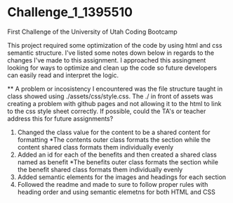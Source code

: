 # Challenge_1_1395510
First Challenge of the University of Utah Coding Bootcamp


This project required some optimization of the code by using html and css semantic structure. I've listed some notes down below in regards to the changes I've made to this assignment. I approached this assingment looking for ways to optimize and clean up the code so future developers can easily read and interpret the logic. 

** A problem or incosistency I encountered was the file structure taught in class showed using ./assets/css/style.css. The ./ in front of assets was creating a problem with github pages and not allowing it to the html to link to the css style sheet correctly. If possible, could the TA's or teacher address this for future assignments?


1. Changed the class value for the content to be a shared content for formatting
	*The contents outer class formats the section while the content shared class formats them individually evenly
2. Added an id for each of the benefits and then created a shared class named as benefit
	*The benefits outer class formats the section while the benefit shared class formats them individually evenly
3. Added semantic elements for the images and headings for each section
4. Followed the readme and made to sure to follow proper rules with heading order and using semantic elemetns for both HTML and CSS
